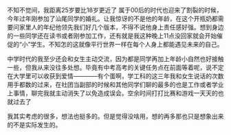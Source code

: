 不知不觉间，我距离25岁要比18岁更近了
属于00后的时代也迎来了割裂的时候，今年过年刚参加了汕尾同学的婚礼。让我惊讶的不是他的年龄，在这个开瓶奶都需要问家里人的年纪他领先我们好几个版本，不得不说他身上责任感好强。想到身边的一些同学还在读书或者刚参加工作，还有就是我这种晚上11点没回家就会开始催促的“小”学生。不知怎的这就像平行世界一样在每个人身上都能遇见未来的自己。

中学时代的我至少还会和女生主动交流，因为都是同学再加上年龄小自然也好接触一些，但我从来没往多处想。毕竟有中考高考的关键任务点在前面等着呢，说不定在大学里可以收获到爱情————有个蛋啊，学工科的这三年我和女生说话的次数用手都数的过来，在社团当副部的时候和其他同学们聊的最多的也是工作或者学业上事情，聊完我就主动消失了以免造成误会。空余时间打打比赛和游戏一天天的也就过去了

我其实考虑的很多，想法也挺多的。但是觉得没啥用，想的再多那也只是想象出来的不是实际发生的。









